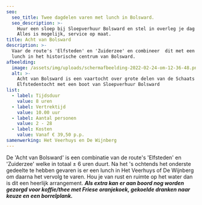 ```yaml
---
seo:
  seo_title: Twee dagdelen varen met lunch in Bolsward.
  seo_description: >-
    Huur een sloep bij Sloepverhuur Bolsward en stel in overleg je dag samen.
    Alles is mogelijk, service op maat.
title: Acht van Bolsward
description: >-
  Vaar de route's 'Elfsteden' en 'Zuiderzee' en combineer  dit met een heerlijke
  lunch in het historische centrum van Bolsward.
afbeelding:
  image: /assets/img/uploads/schermafbeelding-2022-02-24-om-12-36-48.png
  alt: >-
    Acht van Bolsward is een vaartocht over grote delen van de Schaats
    Elfstedentocht met een boot van Sloepverhuur Bolsward
list:
  - label: Tijdsduur
    value: 8 uren
  - label: Vertrektijd
    value: 10.00 uur
  - label: Aantal personen
    value: 2 - 28
  - label: Kosten
    value: Vanaf € 39,50 p.p.
samenwerking: Het Veerhuys en De Wijnberg
---
```


De 'Acht van Bolsward' is een combinatie van de route's 'Elfsteden' en 'Zuiderzee' welke in totaal ± 6 uren duurt. Na het 's ochtends het onderste gedeelte te hebben gevaren is er een lunch in Het Veerhuys of De Wijnberg om daarna het vervolg te varen. Hou je van rust en ruimte op het water dan is dit een heerlijk arrangement.&nbsp;**_Als extra kan er aan boord nog worden gezorgd voor koffie/thee met Friese oranjekoek, gekoelde dranken naar keuze en een borrelplank._**
